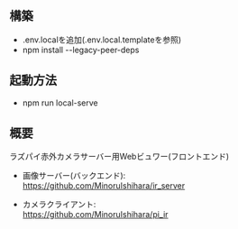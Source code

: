 ## 構築
* .env.localを追加(.env.local.templateを参照)
* npm install --legacy-peer-deps

## 起動方法
* npm run local-serve

## 概要
ラズパイ赤外カメラサーバー用Webビュワー(フロントエンド)
- 画像サーバー(バックエンド):<br>
https://github.com/MinoruIshihara/ir_server

- カメラクライアント:<br>
https://github.com/MinoruIshihara/pi_ir
